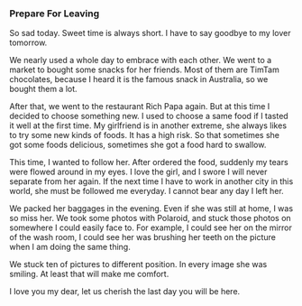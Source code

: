### Prepare For Leaving
So sad today. Sweet time is always short. I have to say goodbye to my lover tomorrow.

We nearly used a whole day to embrace with each other. We went to a market to bought some snacks for her friends. Most of them are TimTam chocolates, because I heard it is the famous snack in Australia, so we bought them a lot.

After that, we went to the restaurant Rich Papa again. But at this time I decided to choose something new. I used to choose a same food if I tasted it well at the first time. My girlfriend is in another extreme, she always likes to try some new kinds of foods. It has a high risk. So that sometimes she got some foods delicious, sometimes she got a food hard to swallow.

This time, I wanted to follow her. After ordered the food, suddenly my tears were flowed around in my eyes. I love the girl, and I swore I will never separate from her again. If the next time I have to work in another city in this world, she must be followed me everyday. I cannot bear any day I left her.

We packed her baggages in the evening. Even if she was still at home, I was so miss her. We took some photos with Polaroid, and stuck those photos on somewhere I could easily face to. For example, I could see her on the mirror of the wash room, I could see her was brushing her teeth on the picture when I am doing the same thing.

We stuck ten of pictures to different position. In every image she was smiling. At least that will make me comfort.

I love you my dear, let us cherish the last day you will be here.
